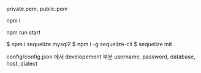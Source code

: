 private.pem, public.pem

npm i

npm run start

$ npm i sequelize mysql2
$ npm i -g sequelize-cli
$ sequelize init

config/config.json 에서 developement 부분 username, password, database, host, dialect
